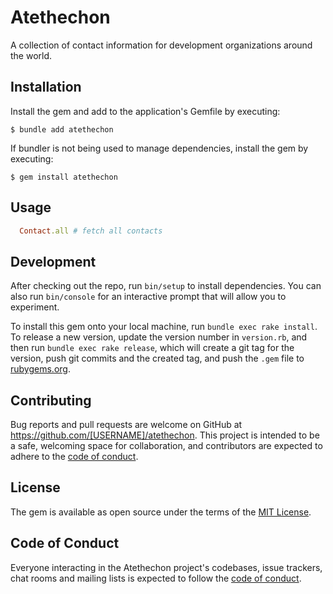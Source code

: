 # Atethechon

A collection of contact information for development organizations around the world.

## Installation

Install the gem and add to the application's Gemfile by executing:

    $ bundle add atethechon

If bundler is not being used to manage dependencies, install the gem by executing:

    $ gem install atethechon

## Usage

```ruby
  Contact.all # fetch all contacts
```

## Development

After checking out the repo, run `bin/setup` to install dependencies. You can also run `bin/console` for an interactive prompt that will allow you to experiment.

To install this gem onto your local machine, run `bundle exec rake install`. To release a new version, update the version number in `version.rb`, and then run `bundle exec rake release`, which will create a git tag for the version, push git commits and the created tag, and push the `.gem` file to [rubygems.org](https://rubygems.org).

## Contributing

Bug reports and pull requests are welcome on GitHub at https://github.com/[USERNAME]/atethechon. This project is intended to be a safe, welcoming space for collaboration, and contributors are expected to adhere to the [code of conduct](https://github.com/[USERNAME]/atethechon/blob/master/CODE_OF_CONDUCT.md).

## License

The gem is available as open source under the terms of the [MIT License](https://opensource.org/licenses/MIT).

## Code of Conduct

Everyone interacting in the Atethechon project's codebases, issue trackers, chat rooms and mailing lists is expected to follow the [code of conduct](https://github.com/[USERNAME]/atethechon/blob/master/CODE_OF_CONDUCT.md).
